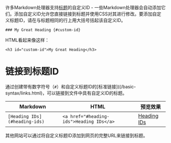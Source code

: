 许多Markdown处理器支持[标题](Markdown标题.md)的自定义ID - 一些Markdown处理器会自动添加它们。添加自定义ID允许您直接链接到标题并使用CSS对其进行修改。要添加自定义标题ID，请在与标题相同的行上用大括号括起该自定义ID。

```
### My Great Heading {#custom-id}
```

HTML看起来像这样：

```
<h3 id="custom-id">My Great Heading</h3>
```

# 链接到标题ID

通过创建带有数字符号（`#`）和自定义标题ID的[标准链接]((/basic-syntax/links.html)，可以链接到文件中具有自定义ID的标题。

|Markdown|HTML|预览效果|
|---|---|---|
|`[Heading IDs](#heading-ids)`|`<a href="#heading-ids">Heading IDs</a>`|[Heading IDs](#链接到标题ID)|
其他网站可以通过将自定义标题ID添加到网页的完整URL来链接到标题。